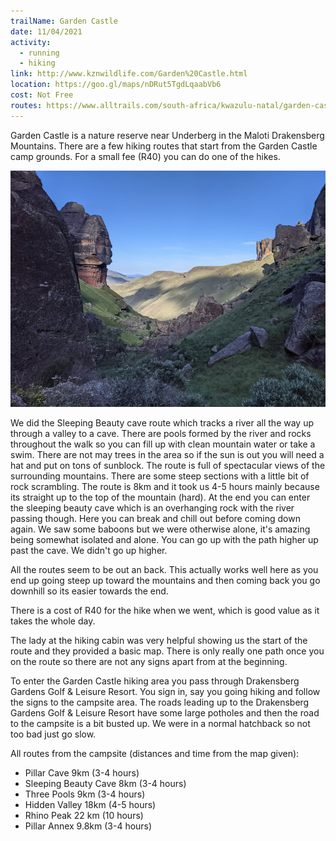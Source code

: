 ```yaml
---
trailName: Garden Castle
date: 11/04/2021
activity:
  - running
  - hiking
link: http://www.kznwildlife.com/Garden%20Castle.html
location: https://goo.gl/maps/nDRut5TgdLqaabVb6
cost: Not Free
routes: https://www.alltrails.com/south-africa/kwazulu-natal/garden-castle
---
```


Garden Castle is a nature reserve near Underberg in the Maloti Drakensberg Mountains. There are a few hiking routes that start from the Garden Castle camp grounds. For a small fee (R40) you can do one of the hikes.

![Mountains garden castle](garden-castle.jpg)

We did the Sleeping Beauty cave route which tracks a river all the way up through a valley to a cave. There are pools formed by the river and rocks throughout the walk so you can fill up with clean mountain water or take a swim. There are not may trees in the area so if the sun is out you will need a hat and put on tons of sunblock. The route is full of spectacular views of the surrounding mountains. There are some steep sections with a little bit of rock scrambling. The route is 8km and it took us 4-5 hours mainly because its straight up to the top of the mountain (hard). At the end you can enter the sleeping beauty cave which is an overhanging rock with the river passing though. Here you can break and chill out before coming down again. We saw some baboons but we were otherwise alone, it's amazing being somewhat isolated and alone. You can go up with the path higher up past the cave. We didn't go up higher.

All the routes seem to be out an back. This actually works well here as you end up going steep up toward the mountains and then coming back you go downhill so its easier towards the end.

There is a cost of R40 for the hike when we went, which is good value as it takes the whole day.

The lady at the hiking cabin was very helpful showing us the start of the route and they provided a basic map. There is only really one path once you on the route so there are not any signs apart from at the beginning.

To enter the Garden Castle hiking area you pass through Drakensberg Gardens Golf & Leisure Resort. You sign in, say you going hiking and follow the signs to the campsite area. The roads leading up to the Drakensberg Gardens Golf & Leisure Resort have some large potholes and then the road to the campsite is a bit busted up. We were in a normal hatchback so not too bad just go slow.

All routes from the campsite (distances and time from the map given):

- Pillar Cave 9km (3-4 hours)
- Sleeping Beauty Cave 8km (3-4 hours)
- Three Pools 9km (3-4 hours)
- Hidden Valley 18km (4-5 hours)
- Rhino Peak 22 km (10 hours)
- Pillar Annex 9.8km (3-4 hours)